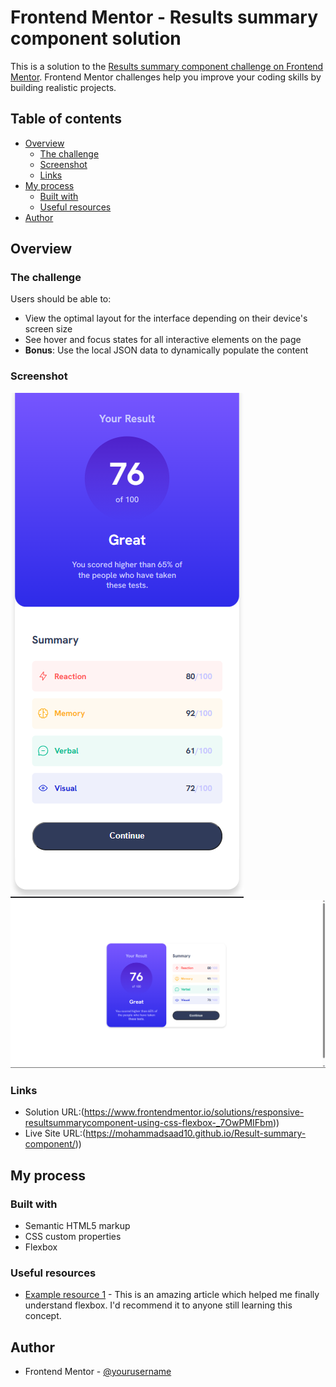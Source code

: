 # Frontend Mentor - Results summary component solution

This is a solution to the [Results summary component challenge on Frontend Mentor](https://www.frontendmentor.io/challenges/results-summary-component-CE_K6s0maV). Frontend Mentor challenges help you improve your coding skills by building realistic projects. 

## Table of contents

- [Overview](#overview)
  - [The challenge](#the-challenge)
  - [Screenshot](#screenshot)
  - [Links](#links)
- [My process](#my-process)
  - [Built with](#built-with)
  - [Useful resources](#useful-resources)
- [Author](#author)

## Overview

### The challenge

Users should be able to:

- View the optimal layout for the interface depending on their device's screen size
- See hover and focus states for all interactive elements on the page
- **Bonus**: Use the local JSON data to dynamically populate the content

### Screenshot

![](./assets/images/Screenshot%202023-07-31%20145437.png)
![](./assets/images/Screenshot%202023-07-31%20145839.png)



### Links

- Solution URL:(https://www.frontendmentor.io/solutions/responsive-resultsummarycomponent-using-css-flexbox-_7OwPMIFbm))
- Live Site URL:(https://mohammadsaad10.github.io/Result-summary-component/))

## My process

### Built with

- Semantic HTML5 markup
- CSS custom properties
- Flexbox


### Useful resources

- [Example resource 1](https://css-tricks.com/snippets/css/a-guide-to-flexbox/)  - This is an amazing article which helped me finally understand flexbox. I'd recommend it to anyone still learning this concept.


## Author
- Frontend Mentor - [@yourusername](https://www.frontendmentor.io/profile/yourusername)



